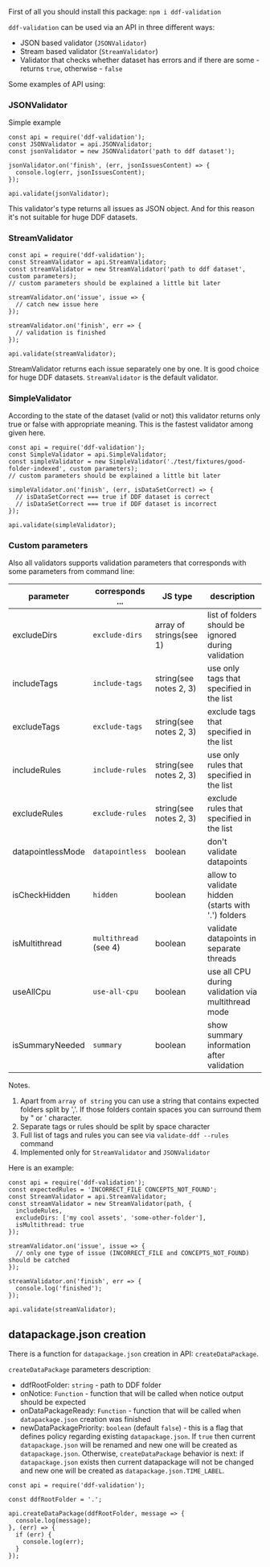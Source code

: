 First of all you should install this package: `npm i ddf-validation`

`ddf-validation` can be used via an API in three different ways:

 * JSON based validator (`JSONValidator`)
 * Stream based validator (`StreamValidator`)
 * Validator that checks whether dataset has errors and if there are some - returns `true`, otherwise - `false`

Some examples of API using:

### JSONValidator

Simple example

```
const api = require('ddf-validation');
const JSONValidator = api.JSONValidator;
const jsonValidator = new JSONValidator('path to ddf dataset');

jsonValidator.on('finish', (err, jsonIssuesContent) => {
  console.log(err, jsonIssuesContent);
});

api.validate(jsonValidator);
```

This validator's type returns all issues as JSON object.
And for this reason it's not suitable for huge DDF datasets.

### StreamValidator

```
const api = require('ddf-validation');
const StreamValidator = api.StreamValidator;
const streamValidator = new StreamValidator('path to ddf dataset', custom parameters);
// custom parameters should be explained a little bit later

streamValidator.on('issue', issue => {
  // catch new issue here
});

streamValidator.on('finish', err => {
  // validation is finished
});

api.validate(streamValidator);
```

StreamValidator returns each issue separately one by one.
It is good choice for huge DDF datasets.
`StreamValidator` is the default validator.

### SimpleValidator

According to the state of the dataset (valid or not) this validator returns only true or false with appropriate meaning.
This is the fastest validator among given here.

```
const api = require('ddf-validation');
const SimpleValidator = api.SimpleValidator;
const simpleValidator = new SimpleValidator('./test/fixtures/good-folder-indexed', custom parameters);
// custom parameters should be explained a little bit later

simpleValidator.on('finish', (err, isDataSetCorrect) => {
  // isDataSetCorrect === true if DDF dataset is correct
  // isDataSetCorrect === true if DDF dataset is incorrect
});

api.validate(simpleValidator);
```

### Custom parameters

Also all validators supports validation parameters that corresponds with some parameters from command line:

|     parameter     |    corresponds ...    |         JS type         |                    description                      |
|-------------------|-----------------------|-------------------------|-----------------------------------------------------|
| excludeDirs       | `exclude-dirs`        | array of strings(see 1) | list of folders should be ignored during validation |
| includeTags       | `include-tags`        | string(see notes 2, 3)  | use only tags that specified in the list            |
| excludeTags       | `exclude-tags`        | string(see notes 2, 3)  | exclude tags that specified in the list             |
| includeRules      | `include-rules`       | string(see notes 2, 3)  | use only rules that specified in the list           |
| excludeRules      | `exclude-rules`       | string(see notes 2, 3)  | exclude rules that specified in the list            |
| datapointlessMode | `datapointless`       | boolean                 | don't validate datapoints                           |
| isCheckHidden     | `hidden`              | boolean                 | allow to validate hidden (starts with '.') folders  |
| isMultithread     | `multithread` (see 4) | boolean                 | validate datapoints in separate threads             |
| useAllCpu         | `use-all-cpu `        | boolean                 | use all CPU during validation via multithread mode  |
| isSummaryNeeded   | `summary`             | boolean                 | show summary information after validation           |

Notes.

1. Apart from `array of string` you can use a string that contains expected folders split by ','.
   If those folders contain spaces you can surround them by " or ' character.
2. Separate tags or rules should be split by space character
3. Full list of tags and rules you can see via `validate-ddf --rules` command
4. Implemented only for `StreamValidator` and `JSONValidator`


Here is an example:

```
const api = require('ddf-validation');
const expectedRules = 'INCORRECT_FILE CONCEPTS_NOT_FOUND';
const StreamValidator = api.StreamValidator;
const streamValidator = new StreamValidator(path, {
  includeRules,
  excludeDirs: ['my cool assets', 'some-other-folder'],
  isMultithread: true
});

streamValidator.on('issue', issue => {
  // only one type of issue (INCORRECT_FILE and CONCEPTS_NOT_FOUND) should be catched
});

streamValidator.on('finish', err => {
  console.log('finished');
});

api.validate(streamValidator);
```

## datapackage.json creation

There is a function for `datapackage.json` creation in API: `createDataPackage`.

`createDataPackage` parameters description:

* ddfRootFolder: `string` - path to DDF folder
* onNotice: `Function` - function that will be called when notice output should be expected
* onDataPackageReady: `Function` - function that will be called when `datapackage.json` creation was finished
* newDataPackagePriority: `boolean` (default `false`) - this is a flag that defines policy regarding existing `datapackage.json`.
If `true` then current `datapackage.json` will be renamed and new one will be created as `datapackage.json`.
Otherwise, `createDataPackage` behavior is next: if `datapackage.json` exists then current datapackage will not be changed
 and new one will be created as `datapackage.json.TIME_LABEL`.

```
const api = require('ddf-validation');

const ddfRootFolder = '.';

api.createDataPackage(ddfRootFolder, message => {
  console.log(message);
}, (err) => {
  if (err) {
    console.log(err);
  }
});

```
